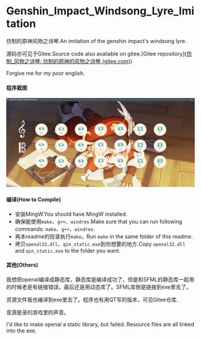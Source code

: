 # Genshin_Impact_Windsong_Lyre_Imitation


仿制的原神风物之诗琴.An imitation of the genshin impact's windsong lyre.

源码亦可见于Gitee.Source code also avaliable on gitee.[Gitee repository]([仿制_风物之诗琴: 仿制的原神的风物之诗琴 (gitee.com)](https://gitee.com/aal_izz_well/fangzhi_fengwuzhishiqin))

Forgive me for my poor english.

#### 程序截图

![img](jietu.png)

#### 编译(How to Compile)

- 安装MingW.You should have MingW installed.
- 确保能使用`make`、`g++`、`windres`.Make sure that you can run following commands: `make`、`g++`、`windres`.
- 再本readme的目录执行`make`。Run `make` in the same folder of this readme.
- 拷贝`openal32.dll`、`qin_static.exe`到你想要的地方.Copy `openal32.dll` and `qin_static.exe` to the folder you want.

#### 其他(Others)

我想把openal编译成静态库，静态库是编译成功了，但是和SFML的静态库一起用的时候老是有链接错误，最后还是用动态库了。SFML库倒是链接到exe里去了。

资源文件我也编译到exe里去了。程序也有用QT写的版本，可见Gitee仓库.

音源是录的游戏里的声音。

I'd like to make openal a static library, but failed. Resource files are all linked into the exe.

